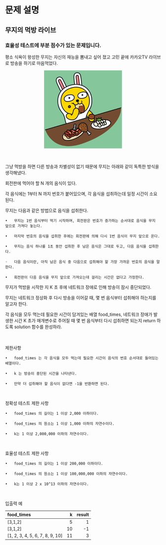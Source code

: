 # 문제 설명

## 무지의 먹방 라이브

### 효율성 테스트에 부분 점수가 있는 문제입니다.

평소 식욕이 왕성한 무지는 자신의 재능을 뽐내고 싶어 졌고 고민 끝에 카카오TV 라이브로 방송을 하기로 마음먹었다.

<p align="center">
	<img src="../image/4.png" width="50%">
</p>
</br>

그냥 먹방을 하면 다른 방송과 차별성이 없기 때문에 무지는 아래와 같이 독특한 방식을 생각해냈다.

회전판에 먹어야 할 N 개의 음식이 있다. 

각 음식에는 1부터 N 까지 번호가 붙어있으며, 각 음식을 섭취하는데 일정 시간이 소요된다. 

무지는 다음과 같은 방법으로 음식을 섭취한다.

	•	무지는 1번 음식부터 먹기 시작하며, 회전판은 번호가 증가하는 순서대로 음식을 무지 앞으로 가져다 놓는다.

	•	마지막 번호의 음식을 섭취한 후에는 회전판에 의해 다시 1번 음식이 무지 앞으로 온다.

	•	무지는 음식 하나를 1초 동안 섭취한 후 남은 음식은 그대로 두고, 다음 음식을 섭취한다.

	◦	다음 음식이란, 아직 남은 음식 중 다음으로 섭취해야 할 가장 가까운 번호의 음식을 말한다.

	•	회전판이 다음 음식을 무지 앞으로 가져오는데 걸리는 시간은 없다고 가정한다.


무지가 먹방을 시작한 지 K 초 후에 네트워크 장애로 인해 방송이 잠시 중단되었다.

무지는 네트워크 정상화 후 다시 방송을 이어갈 때, 몇 번 음식부터 섭취해야 하는지를 알고자 한다. 

각 음식을 모두 먹는데 필요한 시간이 담겨있는 배열 food_times, 네트워크 장애가 발생한 시간 K 초가 매개변수로 주어질 때 몇 번 음식부터 다시 섭취하면 되는지 return 하도록 solution 함수를 완성하라.

</br>
</br>
제한사항

	•	food_times 는 각 음식을 모두 먹는데 필요한 시간이 음식의 번호 순서대로 들어있는 배열이다.

	•	k 는 방송이 중단된 시간을 나타낸다.

	•	만약 더 섭취해야 할 음식이 없다면 -1을 반환하면 된다.
</br>

정확성 테스트 제한 사항

	•	food_times 의 길이는 1 이상 2,000 이하이다.

	•	food_times 의 원소는 1 이상 1,000 이하의 자연수이다.

	•	k는 1 이상 2,000,000 이하의 자연수이다.
</br>

효율성 테스트 제한 사항

	•	food_times 의 길이는 1 이상 200,000 이하이다.

	•	food_times 의 원소는 1 이상 100,000,000 이하의 자연수이다.

	•	k는 1 이상 2 x 10^13 이하의 자연수이다.

</br>

입출력 예

| food_times  | k  | result |
| :------------ |---------------:|---------------:|
| [3,1,2] | 5| 1|
| [3,1,2] | 10| -1|
| [1, 2, 3, 4, 5, 6, 7, 8, 9, 10] | 11| 3|





